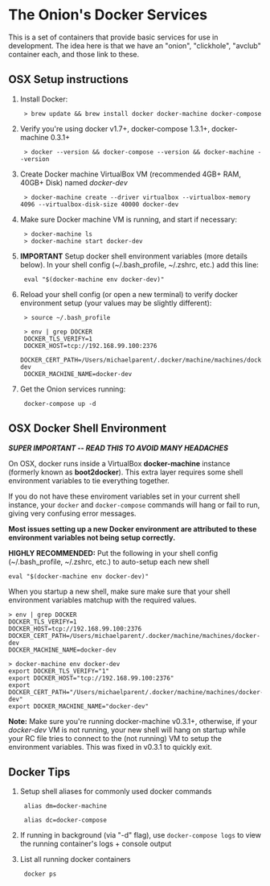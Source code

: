 # The Onion's Docker Services

This is a set of containers that provide basic services for use in development. The idea here is that we have an "onion", "clickhole", "avclub" container each, and those link to these.

## OSX Setup instructions

1. Install Docker:

        > brew update && brew install docker docker-machine docker-compose

2. Verify you're using docker v1.7+, docker-compose 1.3.1+, docker-machine 0.3.1+

        > docker --version && docker-compose --version && docker-machine --version

3. Create Docker machine VirtualBox VM (recommended 4GB+ RAM, 40GB+ Disk) named *docker-dev*

        > docker-machine create --driver virtualbox --virtualbox-memory 4096 --virtualbox-disk-size 40000 docker-dev

4. Make sure Docker machine VM is running, and start if necessary:

        > docker-machine ls
        > docker-machine start docker-dev

5. **IMPORTANT** Setup docker shell environment variables (more details below). In your shell config (~/.bash_profile, ~/.zshrc, etc.) add this line:

        eval "$(docker-machine env docker-dev)"

6. Reload your shell config (or open a new terminal) to verify docker environment setup (your values may be slightly different):

        > source ~/.bash_profile

        > env | grep DOCKER
        DOCKER_TLS_VERIFY=1
        DOCKER_HOST=tcp://192.168.99.100:2376
        DOCKER_CERT_PATH=/Users/michaelparent/.docker/machine/machines/docker-dev
        DOCKER_MACHINE_NAME=docker-dev

7. Get the Onion services running:

        docker-compose up -d

## OSX Docker Shell Environment

***SUPER IMPORTANT -- READ THIS TO AVOID MANY HEADACHES***

On OSX, docker runs inside a VirtualBox **docker-machine** instance (formerly known as **boot2docker**). This extra layer requires some shell environment variables to tie everything together. 

If you do not have these enviroment variables set in your current shell instance, your `docker` and `docker-compose` commands will hang or fail to run, giving very confusing error messages.

**Most issues setting up a new Docker environment are attributed to these environment variables not being setup correctly.**

**HIGHLY RECOMMENDED:** Put the following in your shell config (~/.bash_profile, ~/.zshrc, etc.) to auto-setup each new shell

    eval "$(docker-machine env docker-dev)"

When you startup a new shell, make sure make sure that your shell environment variables matchup with the required values.

    > env | grep DOCKER
    DOCKER_TLS_VERIFY=1
    DOCKER_HOST=tcp://192.168.99.100:2376
    DOCKER_CERT_PATH=/Users/michaelparent/.docker/machine/machines/docker-dev
    DOCKER_MACHINE_NAME=docker-dev

    > docker-machine env docker-dev
    export DOCKER_TLS_VERIFY="1"
    export DOCKER_HOST="tcp://192.168.99.100:2376"
    export DOCKER_CERT_PATH="/Users/michaelparent/.docker/machine/machines/docker-dev"
    export DOCKER_MACHINE_NAME="docker-dev"

**Note:** Make sure you're running docker-machine v0.3.1+, otherwise, if your *docker-dev* VM is not running, your new shell will hang on startup while your RC file tries to connect to the (not running) VM to setup the environment variables. This was fixed in v0.3.1 to quickly exit.

## Docker Tips

1. Setup shell aliases for commonly used docker commands

        alias dm=docker-machine

        alias dc=docker-compose

2. If running in background (via "-d" flag), use `docker-compose logs` to view the running container's logs + console output

3. List all running docker containers

        docker ps
